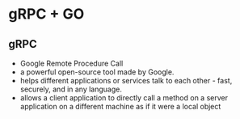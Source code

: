 # gRPC + GO

## gRPC
- Google Remote Procedure Call
- a powerful open-source tool made by Google.
- helps different applications or services talk to each other - fast, securely, and in any language.
- allows a client application to directly call a method on a server application on a different machine as if it were a local object
